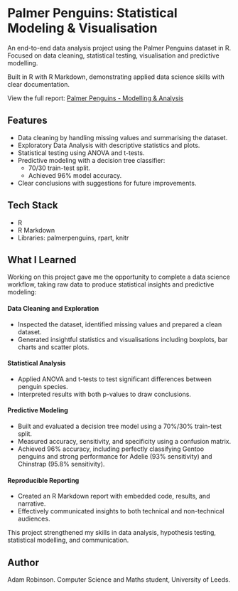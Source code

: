 # Palmer Penguins: Statistical Modeling & Visualisation

An end-to-end data analysis project using the Palmer Penguins dataset in R. Focused on data cleaning, statistical testing, visualisation and predictive modelling.

Built in R with R Markdown, demonstrating applied data science skills with clear documentation.

View the full report: [Palmer Penguins - Modelling & Analysis](./Palmer_Penguins_report.html)

## Features
- Data cleaning by handling missing values and summarising the dataset.
- Exploratory Data Analysis with descriptive statistics and plots.
- Statistical testing using ANOVA and t-tests.
- Predictive modeling with a decision tree classifier:
  - 70/30 train-test split.
  - Achieved 96% model accuracy.
- Clear conclusions with suggestions for future improvements.   

## Tech Stack
* R  
* R Markdown  
* Libraries: palmerpenguins, rpart, knitr 

## What I Learned

Working on this project gave me the opportunity to complete a data science workflow, taking raw data to produce statistical insights and predictive modeling:

#### Data Cleaning and Exploration
* Inspected the dataset, identified missing values and prepared a clean dataset.  
* Generated insightful statistics and visualisations including boxplots, bar charts and scatter plots.  

#### Statistical Analysis
* Applied ANOVA and t-tests to test significant differences between penguin species.  
* Interpreted results with both p-values to draw conclusions.  

#### Predictive Modeling
* Built and evaluated a decision tree model using a 70%/30% train-test split.  
* Measured accuracy, sensitivity, and specificity using a confusion matrix.  
* Achieved 96% accuracy, including perfectly classifying Gentoo penguins and strong performance for Adelie (93% sensitivity) and Chinstrap (95.8% sensitivity).

#### Reproducible Reporting
* Created an R Markdown report with embedded code, results, and narrative.  
* Effectively communicated insights to both technical and non-technical audiences.  

This project strengthened my skills in data analysis, hypothesis testing, statistical modelling, and communication.

## Author
Adam Robinson. Computer Science and Maths student, University of Leeds.